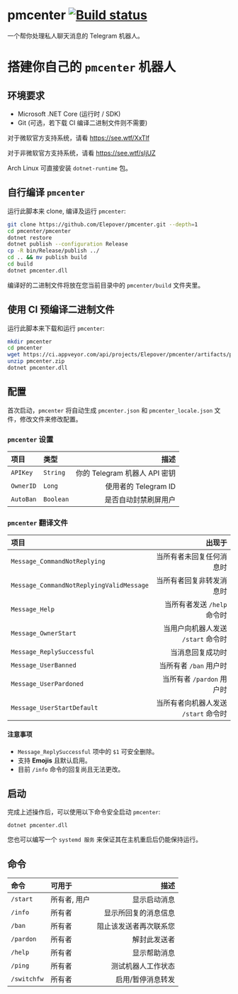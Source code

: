 # pmcenter [![Build status](https://ci.appveyor.com/api/projects/status/gmbdiackw0563980?svg=true)](https://ci.appveyor.com/project/Elepover/pmcenter)

一个帮你处理私人聊天消息的 Telegram 机器人。

# 搭建你自己的 `pmcenter` 机器人

## 环境要求

- Microsoft .NET Core (运行时 / SDK)
- Git (可选，若下载 CI 编译二进制文件则不需要)

对于微软官方支持系统，请看 https://see.wtf/XxTlf

对于非微软官方支持系统，请看 https://see.wtf/sIjUZ

Arch Linux 可直接安装 `dotnet-runtime` 包。

## 自行编译 `pmcenter`

运行此脚本来 clone, 编译及运行 `pmcenter`:

```bash
git clone https://github.com/Elepover/pmcenter.git --depth=1
cd pmcenter/pmcenter
dotnet restore
dotnet publish --configuration Release
cp -R bin/Release/publish ../
cd .. && mv publish build
cd build
dotnet pmcenter.dll
```

编译好的二进制文件将放在您当前目录中的 `pmcenter/build` 文件夹里。

## 使用 CI 预编译二进制文件

运行此脚本来下载和运行 `pmcenter`:

```bash
mkdir pmcenter
cd pmcenter
wget https://ci.appveyor.com/api/projects/Elepover/pmcenter/artifacts/pmcenter.zip
unzip pmcenter.zip
dotnet pmcenter.dll
```

## 配置

首次启动，`pmcenter` 将自动生成 `pmcenter.json` 和 `pmcenter_locale.json` 文件，修改文件来修改配置。

### `pmcenter` 设置

| 项目 | 类型 | 描述 |
| :---- | :----- | ----:|
| `APIKey` | `String` | 你的 Telegram 机器人 API 密钥 |
| `OwnerID` | `Long` | 使用者的 Telegram ID |
| `AutoBan` | `Boolean` | 是否自动封禁刷屏用户 |

### `pmcenter` 翻译文件

| 项目 | 出现于 |
| :---- | ----: |
| `Message_CommandNotReplying` | 当所有者未回复任何消息时 |
| `Message_CommandNotReplyingValidMessage` | 当所有者回复非转发消息时 |
| `Message_Help` | 当所有者发送 `/help` 命令时 |
| `Message_OwnerStart` | 当用户向机器人发送 `/start` 命令时 |
| `Message_ReplySuccessful` | 当消息回复成功时 |
| `Message_UserBanned` | 当所有者 `/ban` 用户时 |
| `Message_UserPardoned` | 当所有者 `/pardon` 用户时 |
| `Message_UserStartDefault` | 当所有者向机器人发送 `/start` 命令时 |

#### 注意事项

- `Message_ReplySuccessful` 项中的 `$1` 可安全删除。
- 支持 **Emojis** 且默认启用。
- 目前 `/info` 命令的回复尚且无法更改。

## 启动

完成上述操作后，可以使用以下命令安全启动 `pmcenter`:

`dotnet pmcenter.dll`

您也可以编写一个 `systemd 服务` 来保证其在主机重启后仍能保持运行。

## 命令

| 命令 | 可用于 | 描述 |
| :---- | :---- | ----: |
| `/start` | 所有者, 用户 | 显示启动消息 |
| `/info` | 所有者 | 显示所回复的消息信息 |
| `/ban` | 所有者 | 阻止该发送者再次联系您 |
| `/pardon` | 所有者 | 解封此发送者 |
| `/help` | 所有者 | 显示帮助消息 |
| `/ping` | 所有者 | 测试机器人工作状态 |
| `/switchfw` | 所有者 | 启用/暂停消息转发 |

